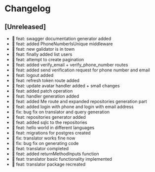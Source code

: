 # Changelog

## [Unreleased]

- 🎉 feat: swagger documentation generator added
- 🎉 feat: added PhoneNumberIsUnique middleware
- 🎉 feat: new galidator is in town
- 🎉 feat: finally added list users
- 🎉 feat: attempt to create pagination
- 🎉 feat: added verify_email + verify_phone_number routes
- 🎉 feat: added send verification request for phone number and email
- 🎉 feat: logout added
- 🎉 feat: refresh token route added
- 🎉 feat: update avatar handler added + small changes
- 🎉 feat: added patch operation
- 🎉 feat: handler generation added
- 🎉 feat: added Me route and expanded repositories generation part
- 🎉 feat: added login with phone and login with email address
- 🐛 fix: bug fix on translator and query generation
- 🎉 feat: repositories generator added
- 🎉 feat: added sqlc to the repositories
- 🎉 feat: hello world in different languages
- 🎉 feat: migrations for postgres created
- 🐛 fix: translator works fine now
- 🐛 fix: bug fix on generating code
- 🎉 feat: translator completed
- 🎉 feat: added returnMethodInputs function
- 🎉 feat: translator basic functionality implemented
- 🎉 feat: translator package recreated

<!-- ## [0.0.2] - 2022-12-07

### Added

- /


### Changed

### Deprecated

### Removed

### Fixed

### Security

## [0.0.1] - 2022-12-07

- initial release -->

<!-- Links -->
<!-- [keep a changelog]: https://keepachangelog.com/en/1.0.0/
[semantic versioning]: https://semver.org/spec/v2.0.0.html -->

<!-- Versions -->
<!-- [unreleased]: https://github.com/Author/Repository/compare/v0.0.2...HEAD
[0.0.2]: https://github.com/Author/Repository/compare/v0.0.1...v0.0.2
[0.0.1]: https://github.com/Author/Repository/releases/tag/v0.0.1 -->
